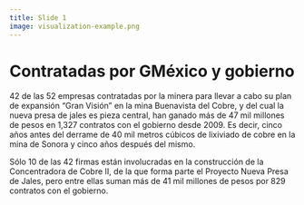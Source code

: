 ```yaml
---
title: Slide 1
image: visualization-example.png
---
```


# Contratadas por GMéxico y gobierno

42 de las 52 empresas contratadas por la minera para llevar a cabo su plan de expansión “Gran Visión” en la mina Buenavista del Cobre, y del cual la nueva presa de jales es pieza central, han ganado más de 47 mil millones de pesos en 1,327 contratos con el gobierno desde 2009. Es decir, cinco años antes del derrame de 40 mil metros cúbicos de lixiviado de cobre en la mina de Sonora y cinco años después del mismo. 

Sólo 10 de las 42 firmas están involucradas en la construcción de la Concentradora de Cobre II, de la que forma parte el Proyecto Nueva Presa de Jales, pero entre ellas suman más de 41 mil millones de pesos por 829 contratos con el gobierno. 
